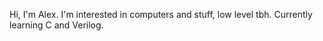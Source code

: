Hi, I'm Alex. 
I'm interested in computers and stuff, low level tbh.
Currently learning C and Verilog.

